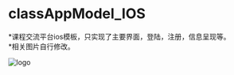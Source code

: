 # classAppModel_IOS  
*课程交流平台ios模板，只实现了主要界面，登陆，注册，信息呈现等。  
*相关图片自行修改。  

![logo](http://tp2.sinaimg.cn/2277074025/180/40052536183/1)
